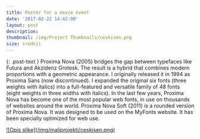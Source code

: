 ```yaml
---
title: Poster for a movie event
date: '2017-02-22 14:42:00'
layout: post
description:
thumbnail: /img/Project Thumbnails/ceskisen.png
size: srednji
---
```


{: .post-text }
Proxima Nova (2005) bridges the gap between typefaces like Futura and Akzidenz Grotesk. The result is a hybrid that combines modern proportions with a geometric appearance. I originally released it in 1994 as Proxima Sans (now discontinued). I expanded the original six fonts (three weights with italics) into a full-featured and versatile family of 48 fonts (eight weights in three widths with italics). In the last few years, Proxima Nova has become one of the most popular web fonts, in use on thousands of websites around the world. Proxima Nova Soft (2011) is a rounded version of Proxima Nova. It was designed to be used on the MyFonts website. It has been specially optimized for web use.

<a href="/img/maliprojekti/ceskisen.png" class="fluidbox">
![Opis slike](/img/maliprojekti/ceskisen.png)
</a>
